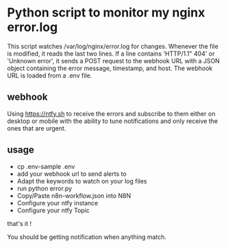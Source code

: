 # Python script to monitor my nginx error.log

This script watches /var/log/nginx/error.log for changes. Whenever the file is modified, it reads the last two lines. If a line contains 'HTTP/1.1" 404' or 'Unknown error', it sends a POST request to the webhook URL with a JSON object containing the error message, timestamp, and host. The webhook URL is loaded from a .env file.

## webhook

Using https://ntfy.sh to receive the errors and subscribe to them either on desktop or mobile
with the ability to tune notifications and only receive the ones that are urgent.

## usage

- cp .env-sample .env
- add your webhook url to send alerts to
- Adapt the keywords to watch on your log files
- run python error.py
- Copy/Paste n8n-workflow.json into N8N
- Configure your ntfy instance
- Configure your ntfy Topic

that's it !

You should be getting notification when anything match. 
